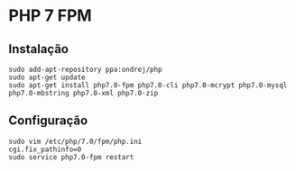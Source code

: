 # PHP 7 FPM

## Instalação
```shell
sudo add-apt-repository ppa:ondrej/php
sudo apt-get update
sudo apt-get install php7.0-fpm php7.0-cli php7.0-mcrypt php7.0-mysql php7.0-mbstring php7.0-xml php7.0-zip
```

## Configuração
```shell
sudo vim /etc/php/7.0/fpm/php.ini
cgi.fix_pathinfo=0
sudo service php7.0-fpm restart
```
